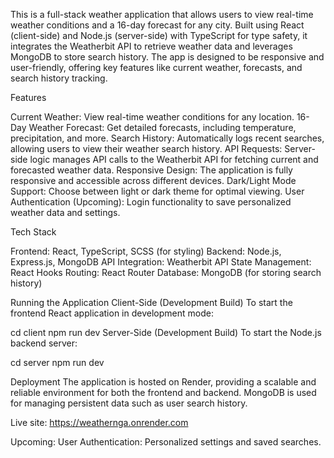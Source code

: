 This is a full-stack weather application that allows users to view real-time weather conditions and a 16-day forecast for any city. Built using React (client-side) and Node.js (server-side) with TypeScript for type safety, it integrates the Weatherbit API to retrieve weather data and leverages MongoDB to store search history. The app is designed to be responsive and user-friendly, offering key features like current weather, forecasts, and search history tracking.

Features

Current Weather: View real-time weather conditions for any location.
16-Day Weather Forecast: Get detailed forecasts, including temperature, precipitation, and more.
Search History: Automatically logs recent searches, allowing users to view their weather search history.
API Requests: Server-side logic manages API calls to the Weatherbit API for fetching current and forecasted weather data.
Responsive Design: The application is fully responsive and accessible across different devices.
Dark/Light Mode Support: Choose between light or dark theme for optimal viewing.
User Authentication (Upcoming): Login functionality to save personalized weather data and settings.

Tech Stack

Frontend: React, TypeScript, SCSS (for styling)
Backend: Node.js, Express.js, MongoDB
API Integration: Weatherbit API
State Management: React Hooks
Routing: React Router
Database: MongoDB (for storing search history)

Running the Application
Client-Side (Development Build)
To start the frontend React application in development mode:

cd client
npm run dev
Server-Side (Development Build)
To start the Node.js backend server:

cd server
npm run dev

Deployment
The application is hosted on Render, providing a scalable and reliable environment for both the frontend and backend. MongoDB is used for managing persistent data such as user search history.

Live site: https://weathernga.onrender.com

Upcoming:
User Authentication: Personalized settings and saved searches.
